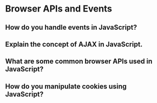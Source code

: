 # Browser APIs and Events

## How do you handle events in JavaScript?


## Explain the concept of AJAX in JavaScript.


## What are some common browser APIs used in JavaScript?


## How do you manipulate cookies using JavaScript?
